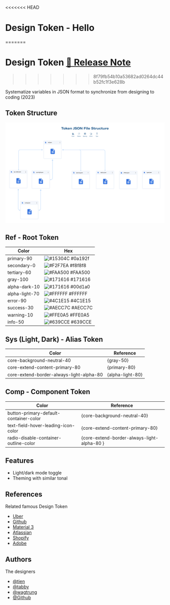 
<<<<<<< HEAD
# Design Token - Hello
=======
# Design Token  [ 📣 Release Note ](https://www.figma.com/file/YMlHvGSiV4JbEmkqpkvou1/Design-system?type=design&node-id=4223-3362&mode=design)
>>>>>>> 8f79fb54b10a53682ad0264dc44b52fc1f3e628b

Systematize variables in JSON format to synchronize from designing to coding (2023)

## Token Structure

![App Screenshot](https://github.com/wagGit1248/tokendesign/raw/master/Read-me.png)

## Ref - Root Token

| Color             | Hex                                                                |
| ----------------- | ---------------------------------------------------------- |
| primary-90 | ![#15304C](https://via.placeholder.com/20/15304C?text=+) #0a192f |
| secondary-0 | ![#F2F7EA](https://via.placeholder.com/20/F2F7EA?text=+) #f8f8f8 |
| tertiary-60 | ![#FAA500](https://via.placeholder.com/20/FAA500?text=+) #FAA500 |
| gray-100 | ![#171616](https://via.placeholder.com/20/171616?text=+) #171616 |
| alpha-dark-10| ![#171616](https://via.placeholder.com/20/171616?text=+) #00d1a0 |
| alpha-light-70| ![#FFFFFF](https://via.placeholder.com/20/FFFFFF?text=+) #FFFFFF |
| error-90| ![#4C1E15](https://via.placeholder.com/20/4C1E15?text=+) #4C1E15 |
| success-30| ![#AECC7C](https://via.placeholder.com/20/AECC7C?text=+) #AECC7C |
| warning-10| ![#FFE0A5](https://via.placeholder.com/20/FFE0A5?text=+) #FFE0A5 |
| info-50| ![#639CCE](https://via.placeholder.com/20/639CCE?text=+) #639CCE |


## Sys (Light, Dark) - Alias Token

| Color             | Reference                                                                |
| ----------------- | ---------------------------------------------------------- |
| core-background-neutral-40 |  {gray-50} |
| core-extend-content-primary-80 | {primary-80}|
| core-extend-border-always-light-alpha-80 | {alpha-light-80}|

## Comp - Component Token

| Color             | Reference                                                                |
| ----------------- | ---------------------------------------------------------- |
| button-primary-default-container-color |  {core-background-neutral-40} |
| text-field-hover-leading-icon-color | {core-extend-content-primary-80}|
| radio-disable-container-outline-color | {core-extend-border-always-light-alpha-80 }|


## Features

- Light/dark mode toggle
- Theming with similar tonal



## References

Related famous Design Token

- [Uber](https://base.uber.com/6d2425e9f/p/93825b-welcome-to-base)
- [Github](https://primer.style/design/foundations/color)
- [Material 3](https://m3.material.io/foundations/design-tokens/overview)
- [Atlassian](https://atlassian.design/tokens)
- [Shopify](https://polaris.shopify.com/design/colors)
- [Adobe](https://spectrum.adobe.com/page/design-tokens/)








## Authors

The designers

- [@tien]()
- [@tabby]()
- [@wagtrung](https://wagtrung.com/)
- [@Github](https://github.com/wagGit1248/tokendesign)

